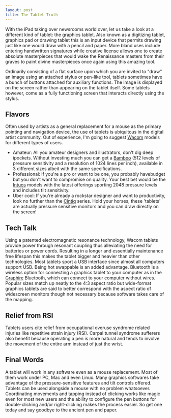 ```yaml
---
layout: post
title: The Tablet Truth
---
```


With the iPad taking over newsrooms world over, let us take a look at a different kind of tablet: the graphics tablet. Also known as a digitizing tablet, graphics pad or drawing tablet this is an input device that permits drawing just like one would draw with a pencil and paper. More bland uses include entering handwritten signatures while creative license allows one to create absolute masterpieces that would wake the Renaissance masters from their graves to paint divine masterpieces once again using this amazing tool.

Ordinarily consisting of a flat surface upon which you are invited to "draw" an image using an attached stylus or pen-like tool, tablets sometimes have a bunch of buttons attached for auxiliary functions. The image is displayed on the screen rather than appearing on the tablet itself. Some tablets however, come as a fully functioning screen that interacts directly using the stylus.

## Flavors

Often used by artists as a general replacement for a mouse as the primary pointing and navigation device, the use of tablets is ubiquitous in the digital artist community. Out of experience, I'm going to suggest <a href="http://www.wacom.com/">Wacom</a> models for different types of users.

- Amateur: All you amateur designers and illustrators, don't dig deep ipockets. Without investing much you can get a <a href="http://www.wacom.com/bamboo/">Bamboo</a> (512 levels of pressure sensitivity and a resolution of 1024 lines per inch), available in 3 different sizes albeit with the same specifications.
- Professional: If you're a pro or want to be one, you probably havebudget but you don't want to compromise on quality. Your best bet would be the <a href="http://www.wacom.com/intuos/">Intuos</a> models with the latest offerings sporting 2048 pressure levels and includes tilt sensitivity.
- Uber cool: If you're already a rockstar designer and want to productivity, look no further than the <a href="http://www.wacom.com/cintiq/">Cintiq</a> series. Hold your horses, these 'tablets' are actually pressure sensitive monitors and you can draw directly on the screen!

## Tech Talk

Using a patented electromagnetic resonance technology, Wacom tablets provide power through resonant coupling thus alleviating the need for batteries or power cords. Resulting in a longer and essentially maintenance free lifespan this makes the tablet bigger and heavier than other technologies. Most tablets sport a USB interface since almost all computers support USB. Being hot swappable is an added advantage. Bluetooth is a wireless option for connecting a graphics tablet to your computer as in the <a href="http://www.wacom.com/graphire/">Graphire</a> Bluetooth, which can connect to your computer without wires. Popular sizes match up neatly to the 4:3 aspect ratio but wide-format graphics tablets are said to better correspond with the aspect ratio of widescreen monitors though not necessary because software takes care of the mapping.

## Relief from RSI

Tablets users cite relief from occupational overuse syndrome related injuries like repetitive strain injury (RSI). Carpal tunnel syndrome sufferers also benefit because operating a pen is more natural and tends to involve the movement of the entire arm instead of just the wrist.

## Final Words

A tablet will work in any software even as a mouse replacement. Most of them work under PC, Mac and even Linux. Many graphics softwares take advantage of the pressure-sensitive features and tilt controls offered. Tablets can be used alongside a mouse with no problem whatsoever. Coordinating movements and tapping instead of clicking works like magic even for most new users and the ability to configure the pen buttons for double-clicking and/or right-clicking makes the process easier. So get one today and say goodbye to the ancient pen and paper.